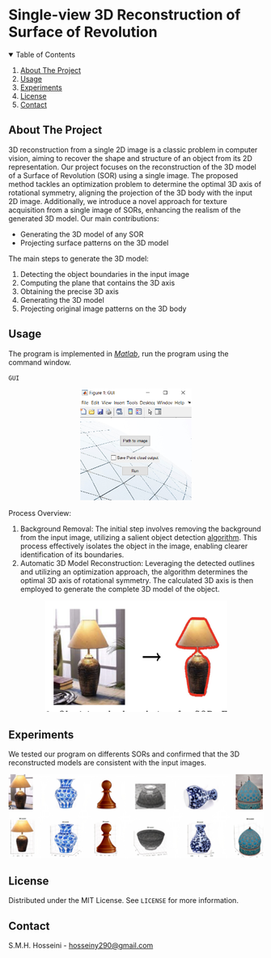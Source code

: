 # Single-view 3D Reconstruction of Surface of Revolution
<!-- PROJECT LOGO 
<br />
<p align="center">
    <img src="Figures/title.JPG" alt="Logo" width="780" height="130">
</p>
-->


<!-- TABLE OF CONTENTS -->
<details open="open">
  <summary>Table of Contents</summary>
  <ol>
    <li><a href="#about-the-project">About The Project</a></li>
    <li><a href="#usage">Usage</a></li>
    <li><a href="#experiments">Experiments</a></li>
    <li><a href="#license">License</a></li>
    <li><a href="#contact">Contact</a></li>
  </ol>
</details>


<!-- ABOUT THE PROJECT -->
## About The Project

3D reconstruction from a single 2D image is a classic problem in computer vision, aiming to recover the shape and structure of an object from its 2D representation. Our project focuses on the reconstruction of the 3D model of a Surface of Revolution (SOR) using a single image. The proposed method tackles an optimization problem to determine the optimal 3D axis of rotational symmetry, aligning the projection of the 3D body with the input 2D image. Additionally, we introduce a novel approach for texture acquisition from a single image of SORs, enhancing the realism of the generated 3D model. Our main contributions:
* Generating the 3D model of any SOR
* Projecting surface patterns on the 3D model

The main steps to generate the 3D model:
1. Detecting the object boundaries in the input image
2. Computing the plane that contains the 3D axis
3. Obtaining the precise 3D axis
4. Generating the 3D model
5. Projecting original image patterns on the 3D body




<!-- USAGE  -->
## Usage

The program is implemented in _[Matlab](https://www.mathworks.com/)_, run the program using the command window.
 ```sh
 GUI
 ```
<p align="center">
    <img src="Figures/GUI.JPG" alt="Logo" width="220" height="220">
</p>

Process Overview:

1. Background Removal:
The initial step involves removing the background from the input image, utilizing a salient object detection [algorithm](https://github.com/danielgatis/rembg).
This process effectively isolates the object in the image, enabling clearer identification of its boundaries.
2. Automatic 3D Model Reconstruction:
Leveraging the detected outlines and utilizing an optimization approach, the algorithm determines the optimal 3D axis of rotational symmetry.
The calculated 3D axis is then employed to generate the complete 3D model of the object.

<p align="center">
    <img src="Figures/input_border.png" alt="Logo" width="360" height="220">
</p>




<!-- EXPERIMENTS -->
## Experiments

We tested our program on differents SORs and confirmed that the 3D reconstructed models are consistent with the input images.
<p align="center">
    <img src="Figures/test.jpg" alt="Logo" width="1000" height=auto>
</p>



<!-- LICENSE -->
## License

Distributed under the MIT License. See `LICENSE` for more information.




<!-- CONTACT -->
## Contact

S.M.H. Hosseini - hosseiny290@gmail.com


